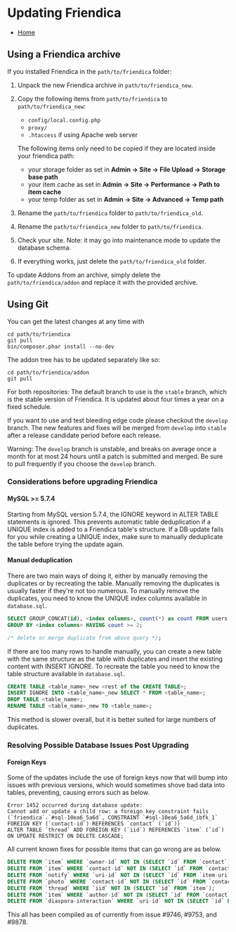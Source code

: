 Updating Friendica
===============

* [Home](help)

## Using a Friendica archive

If you installed Friendica in the ``path/to/friendica`` folder:

1. Unpack the new Friendica archive in ``path/to/friendica_new``.
2. Copy  the following items from ``path/to/friendica`` to ``path/to/friendica_new``:
   * ``config/local.config.php``
   * ``proxy/``
   * ``.htaccess`` if using Apache web server

    The following items only need to be copied if they are located inside your friendica path:
   * your storage folder as set in **Admin -> Site -> File Upload -> Storage base path** 
   * your item cache as set in **Admin -> Site -> Performance -> Path to item cache**
   * your temp folder as set in **Admin -> Site -> Advanced -> Temp path**
3. Rename the ``path/to/friendica`` folder to ``path/to/friendica_old``.
4. Rename the ``path/to/friendica_new`` folder to ``path/to/friendica``.
5. Check your site. Note: it may go into maintenance mode to update the database schema.
6. If everything works, just delete the ``path/to/friendica_old`` folder.

To update Addons from an archive, simply delete the ``path/to/friendica/addon`` and replace it with the provided archive.

## Using Git

You can get the latest changes at any time with

    cd path/to/friendica
    git pull
    bin/composer.phar install --no-dev

The addon tree has to be updated separately like so:

    cd path/to/friendica/addon
    git pull

For both repositories:
The default branch to use is the ``stable`` branch, which is the stable version of Friendica.
It is updated about four times a year on a fixed schedule.

If you want to use and test bleeding edge code please checkout the ``develop`` branch.
The new features and fixes will be merged from ``develop`` into ``stable`` after a release candidate period before each release.

Warning: The ``develop`` branch is unstable, and breaks on average once a month for at most 24 hours until a patch is submitted and merged.
Be sure to pull frequently if you choose the ``develop`` branch.

### Considerations before upgrading Friendica

#### MySQL >= 5.7.4

Starting from MySQL version 5.7.4, the IGNORE keyword in ALTER TABLE statements is ignored.
This prevents automatic table deduplication if a UNIQUE index is added to a Friendica table's structure.
If a DB update fails for you while creating a UNIQUE index, make sure to manually deduplicate the table before trying the update again.

#### Manual deduplication

There are two main ways of doing it, either by manually removing the duplicates or by recreating the table.
Manually removing the duplicates is usually faster if they're not too numerous.
To manually remove the duplicates, you need to know the UNIQUE index columns available in `database.sql`.

```SQL
SELECT GROUP_CONCAT(id), <index columns>, count(*) as count FROM users
GROUP BY <index columns> HAVING count >= 2;

/* delete or merge duplicate from above query */;
```

If there are too many rows to handle manually, you can create a new table with the same structure as the table with duplicates and insert the existing content with INSERT IGNORE.
To recreate the table you need to know the table structure available in `database.sql`.

```SQL
CREATE TABLE <table_name>_new <rest of the CREATE TABLE>;
INSERT IGNORE INTO <table_name>_new SELECT * FROM <table_name>;
DROP TABLE <table_name>;
RENAME TABLE <table_name>_new TO <table_name>;
```

This method is slower overall, but it is better suited for large numbers of duplicates.

### Resolving Possible Database Issues Post Upgrading

#### Foreign Keys

Some of the updates include the use of foreign keys now that will bump into issues with previous versions, which would sometimes shove bad data into tables, preventing, causing errors such as below.

```
Error 1452 occurred during database update:
Cannot add or update a child row: a foreign key constraint fails (`friendica`.`#sql-10ea6_5a6d`, CONSTRAINT `#sql-10ea6_5a6d_ibfk_1` FOREIGN KEY (`contact-id`) REFERENCES `contact` (`id`))
ALTER TABLE `thread` ADD FOREIGN KEY (`iid`) REFERENCES `item` (`id`) ON UPDATE RESTRICT ON DELETE CASCADE; 
```

All current known fixes for possible items that can go wrong are as below.

```SQL
DELETE FROM `item` WHERE `owner-id` NOT IN (SELECT `id` FROM `contact`);
DELETE FROM `item` WHERE `contact-id` NOT IN (SELECT `id` FROM `contact`);
DELETE FROM `notify` WHERE `uri-id` NOT IN (SELECT `id` FROM `item-uri`);
DELETE FROM `photo` WHERE `contact-id` NOT IN (SELECT `id` FROM `contact`);
DELETE FROM `thread` WHERE `iid` NOT IN (SELECT `id` FROM `item`);
DELETE FROM `item` WHERE `author-id` NOT IN (SELECT `id` FROM `contact`);
DELETE FROM `diaspora-interaction` WHERE `uri-id` NOT IN (SELECT `id` FROM `item-uri`);
```

This all has been compiled as of currently from issue #9746, #9753, and #9878.
